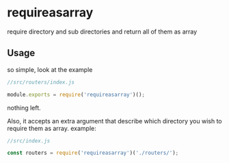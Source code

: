 # requireasarray

require directory and sub directories and return all of them as array

## Usage

so simple, look at the example

```javascript
//src/routers/index.js

module.exports = require('requireasarray')();

```

nothing left.

Also, it accepts an extra argument that describe which directory you wish to require them as array. example:

```javascript
//src/index.js

const routers = require('requireasarray')('./routers/');

```
